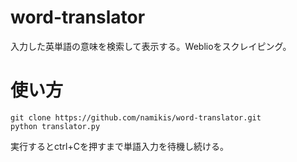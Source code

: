 # word-translator
入力した英単語の意味を検索して表示する。Weblioをスクレイピング。

# 使い方
~~~
git clone https://github.com/namikis/word-translator.git
python translator.py
~~~

  実行するとctrl+Cを押すまで単語入力を待機し続ける。

